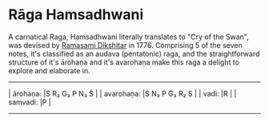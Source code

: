 # Rāga Hamsadhwani

A carnatical Raga, Hamsadhwani literally translates to "Cry of the Swan", was devised by [Ramasami Dikshitar](https://en.wikipedia.org/wiki/Ramaswami_Dikshitar) in 1776.
Comprising 5 of the seven notes, it's classified as an audava (pentatonic) raga, and the straightforward structure of it's ārohaṇa and it's avarohaṇa make this raga a delight to explore and elaborate in.

******************************
| ārohaṇa:   |S R₂ G₃ P N₃ Ṡ |
| avarohaṇa: |Ṡ N₃ P G₃ R₂ S |
| vadi:      |R              |
| samvadi:   |P              |
******************************



